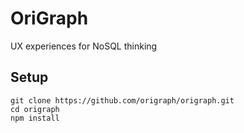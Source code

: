 # OriGraph

UX experiences for NoSQL thinking

## Setup

```
git clone https://github.com/origraph/origraph.git
cd origraph
npm install
```
